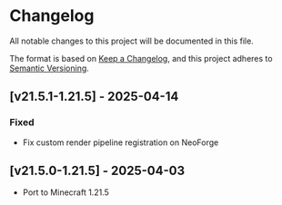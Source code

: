 # Changelog
All notable changes to this project will be documented in this file.

The format is based on [Keep a Changelog](https://keepachangelog.com/en/1.0.0/),
and this project adheres to [Semantic Versioning](https://semver.org/spec/v2.0.0.html).

## [v21.5.1-1.21.5] - 2025-04-14
### Fixed
- Fix custom render pipeline registration on NeoForge

## [v21.5.0-1.21.5] - 2025-04-03
- Port to Minecraft 1.21.5
